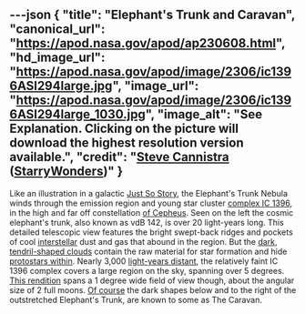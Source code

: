 ---json
{
  "title": "Elephant's Trunk and Caravan",
  "canonical_url": "https://apod.nasa.gov/apod/ap230608.html",
  "hd_image_url": "https://apod.nasa.gov/apod/image/2306/ic1396ASI294large.jpg",
  "image_url": "https://apod.nasa.gov/apod/image/2306/ic1396ASI294large_1030.jpg",
  "image_alt": "See Explanation. Clicking on the picture will download the highest resolution version available.",
  "credit": "[Steve Cannistra](http://www.starrywonders.com/copyright.html) ([StarryWonders](http://www.starrywonders.com/))"
}
---

Like an illustration in a galactic [Just So Story](http://www.boop.org/jan/justso/elephant.htm), the Elephant's Trunk Nebula winds through the emission region and young star cluster [complex IC 1396](https://apod.nasa.gov/apod/ap050908.html), in the high and far off constellation [of Cepheus](http://www.hawastsoc.org/deepsky/cep/). Seen on the left the cosmic elephant's trunk, also known as vdB 142, is over 20 light-years long. This detailed telescopic view features the bright swept-back ridges and pockets of cool [interstellar](http://www-ssg.sr.unh.edu/ism/what1.html) dust and gas that abound in the region. But the [dark, tendril-shaped clouds](https://www.spitzer.caltech.edu/image/ssc2003-06b-dark-globule-in-ic-1396) contain the raw material for star formation and hide [protostars within](https://arxiv.org/abs/0808.3013). Nearly 3,000 [light-years distant](http://heasarc.gsfc.nasa.gov/docs/cosmic/), the relatively faint IC 1396 complex covers a large region on the sky, spanning over 5 degrees. [This rendition](http://www.starrywonders.com/ic1396ASI294small.html) spans a 1 degree wide field of view though, about the angular size of 2 full moons. [Of course](http://www.boop.org/jan/justso/) the dark shapes below and to the right of the outstretched Elephant's Trunk, are known to some as The Caravan.
